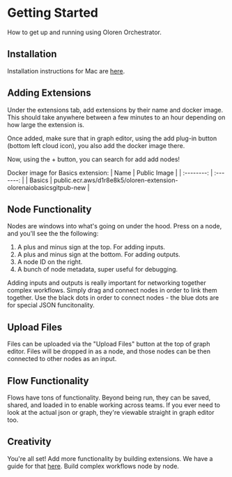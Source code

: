 # Getting Started 

How to get up and running using Oloren Orchestrator.

## Installation

Installation instructions for Mac are [here](https://oloren-ai.notion.site/Orchestrator-Mac-OS-Install-Guide-a42271e138e24e6f855ece0ec3647067). 

## Adding Extensions

Under the extensions tab, add extensions by their name and docker image. This should take anywhere between a few minutes to an hour depending on how large the extension is.

Once added, make sure that in graph editor, using the add plug-in button (bottom left cloud icon), you also add the docker image there. 

Now, using the + button, you can search for add add nodes! 

Docker image for Basics extension:
| Name    | Public Image |
| :--------: | :-------: |
| Basics  | public.ecr.aws/d1r8e8k5/oloren-extension-olorenaiobasicsgitpub-new    |

## Node Functionality

Nodes are windows into what's going on under the hood. Press on a node, and you'll see the the following: 
1. A plus and minus sign at the top. For adding inputs. 
2. A plus and minus sign at the bottom. For adding outputs. 
3. A node ID on the right. 
4. A bunch of node metadata, super useful for debugging. 

Adding inputs and outputs is really important for networking together complex workflows. Simply drag and connect nodes in order to link them together. Use the black dots in order to connect nodes - the blue dots are for special JSON funcitonality.


## Upload Files

Files can be uploaded via the "Upload Files" button at the top of graph editor. Files will be dropped in as a node, and those nodes can be then connected to other nodes as an input.

## Flow Functionality

Flows have tons of functionality. Beyond being run, they can be saved, shared, and loaded in to enable working across teams. If you ever need to look at the actual json or graph, they're viewable straight in graph editor too.

## Creativity

You're all set! Add more functionality by building extensions. We have a guide for that [here](https://oloren-ai.github.io/python-extension-lib/index.html).  Build complex workflows node by node. 